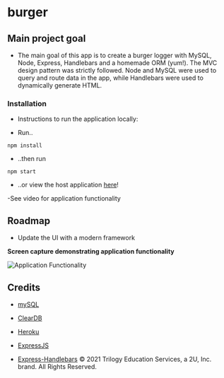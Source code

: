 # burger

## Main project goal

- The main goal of this app is to create a burger logger with MySQL, Node, Express, Handlebars and a homemade ORM (yum!). The MVC design pattern was strictly followed. Node and MySQL were used to query and route data in the app, while Handlebars were used to dynamically generate HTML.

### Installation

- Instructions to run the application locally:

- Run..

```
npm install
```

- ..then run

```
npm start
```

- ..or view the host application [here](https://agile-crag-02741.herokuapp.com/)!

-See video for application functionality

## Roadmap

- Update the UI with a modern framework

**Screen capture demonstrating application functionality**

![Application Functionality](.public/assets/screen-captures/MVC-With-Burgers.gif 'Taker of notes screen capture')

## Credits

- [mySQL](https://www.npmjs.com/package/mysql)

- [ClearDB](https://www.cleardb.com/)

- [Heroku](https://www.heroku.com/)

- [ExpressJS](https://expressjs.com/)

- [Express-Handlebars](https://www.npmjs.com/package/express-handlebars)
© 2021 Trilogy Education Services, a 2U, Inc. brand. All Rights Reserved.
